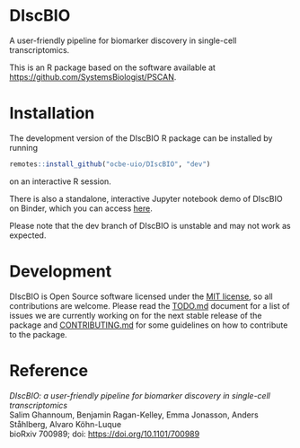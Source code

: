 # DIscBIO

A user-friendly pipeline for biomarker discovery in single-cell transcriptomics.

This is an R package based on the software available at https://github.com/SystemsBiologist/PSCAN.

# Installation

The development version of the DIscBIO R package can be installed by running

```r
remotes::install_github("ocbe-uio/DIscBIO", "dev")
```

on an interactive R session.

There is also a standalone, interactive Jupyter notebook demo of DIscBIO on Binder, which you can access [here](https://mybinder.org/v2/gh/SystemsBiologist/PSCAN/discbio-pub?filepath=DIscBIO.ipynb).

Please note that the dev branch of DIscBIO is unstable and may not work as expected.

# Development

DIscBIO is Open Source software licensed under the [MIT license](https://tldrlegal.com/license/mit-license), so all contributions are welcome. Please read the [TODO.md](TODO.md) document for a list of issues we are currently working on for the next stable release of the package and [CONTRIBUTING.md](CONTRIBUTING.md) for some guidelines on how to contribute to the package.

# Reference

*DIscBIO: a user-friendly pipeline for biomarker discovery in single-cell transcriptomics*<br>
Salim Ghannoum, Benjamin Ragan-Kelley, Emma Jonasson, Anders Ståhlberg, Alvaro Köhn-Luque<br>
bioRxiv 700989; doi: https://doi.org/10.1101/700989

